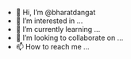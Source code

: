 - 👋 Hi, I’m @bharatdangat
- 👀 I’m interested in ...
- 🌱 I’m currently learning ...
- 💞️ I’m looking to collaborate on ...
- 📫 How to reach me ...

<!---
bharatdangat/bharatdangat is a ✨ special ✨ repository because its `README.md` (this file) appears on your GitHub profile.
You can click the Preview link to take a look at your changes.
--->
